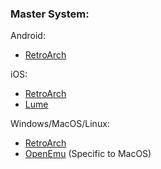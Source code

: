 ### Master System:

Android:
- [RetroArch](https://www.retroarch.com/?page=platforms)

iOS:
- [RetroArch](https://apps.apple.com/ca/app/retroarch/id6499539433)
- [Lume](https://apps.apple.com/it/app/lume-emulator/id6505037244)

Windows/MacOS/Linux:
- [RetroArch](https://www.retroarch.com/?page=platforms)
- [OpenEmu](https://openemu.org) (Specific to MacOS)
